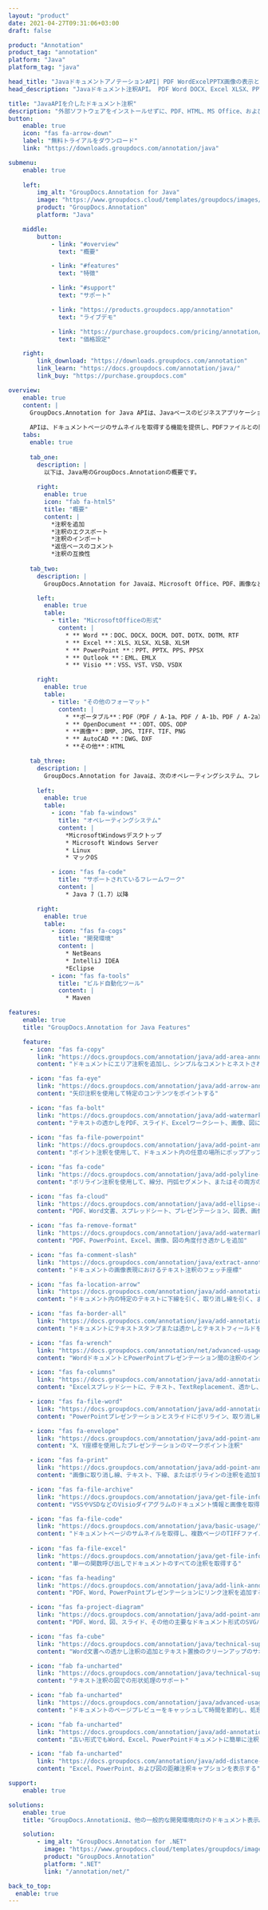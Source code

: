 ```yaml
---
layout: "product"
date: 2021-04-27T09:31:06+03:00
draft: false

product: "Annotation"
product_tag: "annotation"
platform: "Java"
platform_tag: "java"

head_title: "JavaドキュメントアノテーションAPI| PDF WordExcelPPTX画像の表示と注釈"
head_description: "Javaドキュメント注釈API。 PDF Word DOCX、Excel XLSX、PPTX、EML EMLX、VSS VSD、OTP、CAD、および画像ファイル形式の表示、タグ付け、コメント、および注釈付け."

title: "JavaAPIを介したドキュメント注釈"
description: "外部ソフトウェアをインストールせずに、PDF、HTML、MS Office、およびその他のドキュメント形式を表示および注釈付けする機能を備えたJavaアプリケーションを構築します."
button:
    enable: true
    icon: "fas fa-arrow-down"
    label: "無料トライアルをダウンロード"
    link: "https://downloads.groupdocs.com/annotation/java"

submenu:
    enable: true
    
    left:
        img_alt: "GroupDocs.Annotation for Java"
        image: "https://www.groupdocs.cloud/templates/groupdocs/images/product-logos/groupdocs-annotation-java.png"
        product: "GroupDocs.Annotation"
        platform: "Java"

    middle:
        button:
            - link: "#overview"
              text: "概要"

            - link: "#features"
              text: "特徴"

            - link: "#support"
              text: "サポート"

            - link: "https://products.groupdocs.app/annotation"
              text: "ライブデモ"

            - link: "https://purchase.groupdocs.com/pricing/annotation/java"
              text: "価格設定"

    right:
        link_download: "https://downloads.groupdocs.com/annotation"
        link_learn: "https://docs.groupdocs.com/annotation/java/"
        link_buy: "https://purchase.groupdocs.com"

overview:
    enable: true
    content: |
      GroupDocs.Annotation for Java APIは、Javaベースのビジネスアプリケーションで使用される、使いやすいドキュメント、注釈管理、および操作機能を提供します。 Javaアノテーターライブラリを使用すると、テキスト、ポリライン、エリア、下線、ポイント、透かし、矢印、楕円、テキスト置換、距離、テキストフィールド、リソース編集など、さまざまな種類の注釈を操作できます。包括的なセットも提供されます。 PDF、HTML、Microsoft Office Word、Excelスプレッドシート、PowerPointプレゼンテーション、Visio、Outlook電子メール、画像、メタファイル、CAD描画、その他のさまざまな形式を含む、サポートされているすべてのドキュメント形式内で要件に応じて注釈プロパティをカスタマイズするためのデータオブジェクトの組み合わせ。  
        
      APIは、ドキュメントページのサムネイルを取得する機能を提供し、PDFファイルとの間の注釈のインポートとエクスポートをサポートします。
    tabs:
      enable: true
      
      tab_one:
        description: |
          以下は、Java用のGroupDocs.Annotationの概要です。
      
        right:
          enable: true
          icon: "fab fa-html5"
          title: "概要"
          content: |
            *注釈を追加
            *注釈のエクスポート
            *注釈のインポート
            *返信ベースのコメント
            *注釈の互換性
      
      tab_two:
        description: |
          GroupDocs.Annotation for Javaは、Microsoft Office、PDF、画像など、一般的な[ドキュメントファイル形式]（https://docs.groupdocs.com/annotation/java/supported-document-formats/）をすべてサポートしています。

        left:
          enable: true
          table:
            - title: "MicrosoftOfficeの形式"
              content: |
                * ** Word **：DOC、DOCX、DOCM、DOT、DOTX、DOTM、RTF
                * ** Excel **：XLS、XLSX、XLSB、XLSM
                * ** PowerPoint **：PPT、PPTX、PPS、PPSX
                * ** Outlook **：EML、EMLX
                * ** Visio **：VSS、VST、VSD、VSDX

        right:
          enable: true
          table:
            - title: "その他のフォーマット"
              content: |
                * **ポータブル**：PDF（PDF / A-1a、PDF / A-1b、PDF / A-2a）
                * ** OpenDocument **：ODT、ODS、ODP
                * **画像**：BMP、JPG、TIFF、TIF、PNG
                * ** AutoCAD **：DWG、DXF
                * **その他**：HTML

      tab_three:
        description: |
          GroupDocs.Annotation for Javaは、次のオペレーティングシステム、フレームワーク、およびパッケージマネージャーをサポートしています。
      
        left:
          enable: true
          table:
            - icon: "fab fa-windows"
              title: "オペレーティングシステム"
              content: |
                *MicrosoftWindowsデスクトップ
                * Microsoft Windows Server
                * Linux
                * マックOS

            - icon: "fas fa-code"
              title: "サポートされているフレームワーク"
              content: |
                * Java 7（1.7）以降

        right:
          enable: true
          table:
            - icon: "fas fa-cogs"
              title: "開発環境"
              content: |
                * NetBeans
                * IntelliJ IDEA
                *Eclipse
            - icon: "fas fa-tools"
              title: "ビルド自動化ツール"
              content: |
                * Maven

features:
    enable: true
    title: "GroupDocs.Annotation for Java Features"

    feature:
      - icon: "fas fa-copy"
        link: "https://docs.groupdocs.com/annotation/java/add-area-annotation/"
        content: "ドキュメントにエリア注釈を追加し、シンプルなコメントとネストされたコメントをリンクする"

      - icon: "fas fa-eye"
        link: "https://docs.groupdocs.com/annotation/java/add-arrow-annotation/"
        content: "矢印注釈を使用して特定のコンテンツをポイントする"

      - icon: "fas fa-bolt"
        link: "https://docs.groupdocs.com/annotation/java/add-watermark-annotation/"
        content: "テキストの透かしをPDF、スライド、Excelワークシート、画像、図に角度を付けて設定します"
      
      - icon: "fas fa-file-powerpoint"
        link: "https://docs.groupdocs.com/annotation/java/add-point-annotation/"
        content: "ポイント注釈を使用して、ドキュメント内の任意の場所にポップアップコメントを追加します"

      - icon: "fas fa-code"
        link: "https://docs.groupdocs.com/annotation/java/add-polyline-annotation/"
        content: "ポリライン注釈を使用して、線分、円弧セグメント、またはその両方のシーケンスを接続します"

      - icon: "fas fa-cloud"
        link: "https://docs.groupdocs.com/annotation/java/add-ellipse-annotation/"
        content: "PDF、Word文書、スプレッドシート、プレゼンテーション、図表、画像に楕円の注釈を追加する"

      - icon: "fas fa-remove-format"
        link: "https://docs.groupdocs.com/annotation/java/add-watermark-annotation/"
        content: "PDF、PowerPoint、Excel、画像、図の角度付き透かしを追加"

      - icon: "fas fa-comment-slash"
        link: "https://docs.groupdocs.com/annotation/java/extract-annotations-from-document/"
        content: "ドキュメントの画像表現におけるテキスト注釈のフェッチ座標"

      - icon: "fas fa-location-arrow"
        link: "https://docs.groupdocs.com/annotation/java/add-annotation-to-the-document/"
        content: "ドキュメント内の特定のテキストに下線を引く、取り消し線を引く、または変更する"

      - icon: "fas fa-border-all"
        link: "https://docs.groupdocs.com/annotation/java/add-annotation-to-the-document/"
        content: "ドキュメントにテキストスタンプまたは透かしとテキストフィールドを追加する"

      - icon: "fas fa-wrench"
        link: "https://docs.groupdocs.com/annotation/net/advanced-usage/"
        content: "WordドキュメントとPowerPointプレゼンテーション間の注釈のインポートとエクスポート"

      - icon: "fas fa-columns"
        link: "https://docs.groupdocs.com/annotation/java/add-annotation-to-the-document/"
        content: "Excelスプレッドシートに、テキスト、TextReplacement、透かし、およびリソース編集の注釈タイプで注釈を付ける"

      - icon: "fas fa-file-word"
        link: "https://docs.groupdocs.com/annotation/java/add-annotation-to-the-document/"
        content: "PowerPointプレゼンテーションとスライドにポリライン、取り消し線、下線、またはテキストの注釈を追加する"

      - icon: "fas fa-envelope"
        link: "https://docs.groupdocs.com/annotation/java/add-point-annotation/"
        content: "X、Y座標を使用したプレゼンテーションのマークポイント注釈"

      - icon: "fas fa-print"
        link: "https://docs.groupdocs.com/annotation/java/add-point-annotation/"
        content: "画像に取り消し線、テキスト、下線、またはポリラインの注釈を追加する"

      - icon: "fas fa-file-archive"
        link: "https://docs.groupdocs.com/annotation/java/get-file-info/"
        content: "VSSやVSDなどのVisioダイアグラムのドキュメント情報と画像を取得する"

      - icon: "fas fa-file-code"
        link: "https://docs.groupdocs.com/annotation/java/basic-usage/"
        content: "ドキュメントページのサムネイルを取得し、複数ページのTIFFファイルを操作する"
      
      - icon: "fas fa-file-excel"
        link: "https://docs.groupdocs.com/annotation/java/get-file-info/"
        content: "単一の関数呼び出しでドキュメントのすべての注釈を取得する"

      - icon: "fas fa-heading"
        link: "https://docs.groupdocs.com/annotation/java/add-link-annotation/"
        content: "PDF、Word、PowerPointプレゼンテーションにリンク注釈を追加する"

      - icon: "fas fa-project-diagram"
        link: "https://docs.groupdocs.com/annotation/java/add-point-annotation/"
        content: "PDF、Word、図、スライド、その他の主要なドキュメント形式のSVGパス解析のサポート"

      - icon: "fas fa-cube"
        link: "https://docs.groupdocs.com/annotation/java/technical-support/"
        content: "Word文書への透かし注釈の追加とテキスト置換のクリーンアップのサポート"

      - icon: "fab fa-uncharted"
        link: "https://docs.groupdocs.com/annotation/java/technical-support/"
        content: "テキスト注釈の図での形状処理のサポート"

      - icon: "fab fa-uncharted"
        link: "https://docs.groupdocs.com/annotation/java/advanced-usage/"
        content: "ドキュメントのページプレビューをキャッシュして時間を節約し、処理を高速化します"

      - icon: "fab fa-uncharted"
        link: "https://docs.groupdocs.com/annotation/java/add-annotation-to-the-document/"
        content: "古い形式でもWord、Excel、PowerPointドキュメントに簡単に注釈を付ける"

      - icon: "fab fa-uncharted"
        link: "https://docs.groupdocs.com/annotation/java/add-distance-annotation/"
        content: "Excel、PowerPoint、および図の距離注釈キャプションを表示する"

support:
    enable: true

solutions:
    enable: true
    title: "GroupDocs.Annotationは、他の一般的な開発環境向けのドキュメント表示APIを提供します"

    solution:
        - img_alt: "GroupDocs.Annotation for .NET"
          image: "https://www.groupdocs.cloud/templates/groupdocs/images/product-logos/groupdocs-annotation-net.png"
          product: "GroupDocs.Annotation"
          platform: ".NET"
          link: "/annotation/net/"

back_to_top:
  enable: true
---
```

